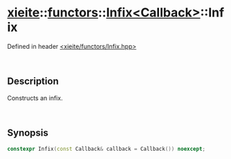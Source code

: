 # [xieite](../../../xieite.md)\:\:[functors](../../../functors.md)\:\:[Infix\<Callback\>](../../Infix.md)\:\:Infix
Defined in header [<xieite/functors/Infix.hpp>](../../../../include/xieite/functors/Infix.hpp)

&nbsp;

## Description
Constructs an infix.

&nbsp;

## Synopsis
```cpp
constexpr Infix(const Callback& callback = Callback()) noexcept;
```
